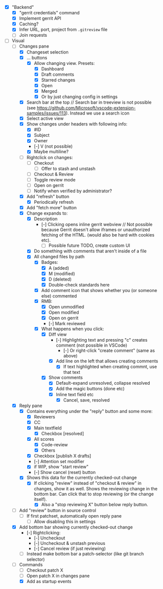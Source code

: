-   [x] "Backend"
    -   [x] "gerrit credentials" command
    -   [x] Implement gerrit API
    -   [x] Caching?
    -   [x] Infer URL, port, project from `.gitreview` file
    -   [ ] Join requests
-   [ ] Visual
    -   [ ] Changes pane
        -   [x] Changeset selection
        -   [x] ... buttons
            -   [x] Allow changing view. Presets:
                -   [x] Dashboard
                -   [x] Draft comments
                -   [x] Starred changes
                -   [x] Open
                -   [x] Merged
                -   [x] Or by just changing config in settings
        -   [x] Search bar at the top // Search bar in treeview is not possible (see https://github.com/Microsoft/vscode-extension-samples/issues/113). Instead we use a search icon
        -   [x] Select active view
        -   [x] Show changes under headers with following info:
            -   [x] #ID
            -   [x] Subject
            -   [x] Owner
            -   [-] V (not possible)
            -   [x] Maybe multiline?
        -   [ ] Rightclick on changes:
            -   [ ] Checkout
                -   [ ] Offer to stash and unstash
            -   [ ] Checkout & Review
            -   [ ] Toggle review mode
            -   [ ] Open on gerrit
            -   [ ] Notify when verified by administrator?
        -   [x] Add "refresh" button
            -   [x] Periodically refresh
        -   [x] Add "fetch more" button
        -   [x] Change expands to:
            -   [x] Description
                -   [-] Clicking opens inline gerrit webview // Not possible because Gerrit doesn't allow iframes or unauthorized fetching of the HTML. (would also be hard with cookies etc).
                    -   [ ] Possible future TODO, create custom UI
            -   [x] Do something with comments that aren't inside of a file
            -   [x] All changed files by path
                -   [x] Badges:
                    -   [x] A (added)
                    -   [x] M (modified)
                    -   [x] D (deleted)
                    -   [x] Double-check standards here
                -   [x] Add comment icon that shows whether you (or someone else) commented
                -   [x] RMB:
                    -   [x] Open unmodified
                    -   [x] Open modified
                    -   [x] Open on gerrit
                    -   [-] Mark reviewed
                -   [x] What happens when you click:
                    -   [x] Diff view
                        -   [-] Highlighting text and pressing "c" creates comment (not possible in VSCode)
                            -   [-] Or right-click "create comment" (same as above)
                        -   [x] Add line on the left that allows creating comments
                            -   [x] If text highlighted when creating commnt, use that text
                    -   [x] Show comments
                        -   [x] Default-expand unresolved, collapse resolved
                        -   [x] Add the magic buttons (done etc)
                        -   [x] Inline text field etc
                            -   [x] Cancel, save, resolved
    -   [x] Reply pane
        -   [x] Contains everything under the "reply" button and some more:
            -   [x] Reviewers
            -   [x] CC
            -   [x] Main textfield
                -   [x] Checkbox [resolved]
            -   [x] All scores
                -   [x] Code-review
                -   [x] Others
            -   [x] Checkbox [publish X drafts]
            -   [-] Attention set modifier
            -   [x] if WIP, show "start review"
            -   [-] Show cancel (reset) button
        -   [x] Shows this data for the currently checked-out change
            -   [x] If clicking "review" instead of "checkout & review" in changes, show it as well. Shows the reviewing change in the bottom bar. Can click that to stop reviewing (or the change itself).
                -   [x] Also a "stop reviewing X" button below reply button.
    -   [ ] Add "review" button in source control
        -   [ ] If first patchset, automatically open reply pane
            -   [ ] Allow disabling this in settings
    -   [x] Add bottom bar showing currently checked-out change
        -   [-] Rightclicking:
            -   [-] Uncheckout
            -   [-] Uncheckout & unstash previous
            -   [-] Cancel review (if just reviewing)
        -   [ ] Instead make bottom bar a patch-selector (like git branch selector)
    -   [ ] Commands
        -   [ ] Checkout patch X
        -   [ ] Open patch X in changes pane
        -   [x] Add as startup events
